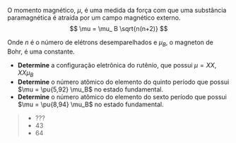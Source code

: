 O momento magnético, $\mu$, é uma medida da força com que uma substância paramagnética é atraída por um campo magnético externo. 
$$
\mu = \mu_ B \sqrt{n(n+2)}
$$

Onde $n$ é o número de elétrons desemparelhados e $\mu_ B$, o magneton de Bohr, é uma constante.

- **Determine** a configuração eletrônica do rutênio, que possui $\mu = XX,XX \mu_B$
- **Determine** o número atômico do elemento do quinto período que possui $\mu = \pu{5,92} \mu_B$  no estado fundamental.
- **Determine** o número atômico do elemento do sexto período que possui $\mu = \pu{8,94} \mu_B$  no estado fundamental.

> - ???
> - $43$
> - $64$
